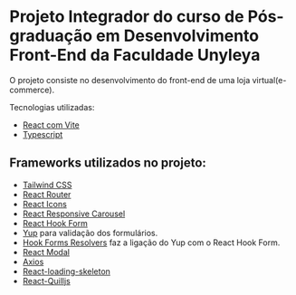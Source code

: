 # Projeto Integrador do curso de Pós-graduação em Desenvolvimento Front-End da Faculdade Unyleya

O projeto consiste no desenvolvimento do front-end de uma loja virtual(e-commerce).

Tecnologias utilizadas:

- [React com Vite](https://vite.dev/)
- [Typescript](https://www.typescriptlang.org/)

## Frameworks utilizados no projeto:

- [Tailwind CSS](https://tailwindcss.com/)
- [React Router](https://reactrouter.com/)
- [React Icons](https://react-icons.github.io/react-icons/)
- [React Responsive Carousel](https://www.npmjs.com/package/react-responsive-carousel)
- [React Hook Form](https://www.react-hook-form.com/)
- [Yup](https://www.npmjs.com/package/yup/v/1.0.0-alpha.3) para validação dos formulários.
- [Hook Forms Resolvers](https://www.npmjs.com/package/@hookform/resolvers) faz a ligação do Yup com o React Hook Form.
- [React Modal](https://www.npmjs.com/package/react-modal)
- [Axios](https://axios-http.com/ptbr/)
- [React-loading-skeleton](https://www.npmjs.com/package/react-loading-skeleton)
- [React-Quilljs](https://www.npmjs.com/package/react-quilljs)
